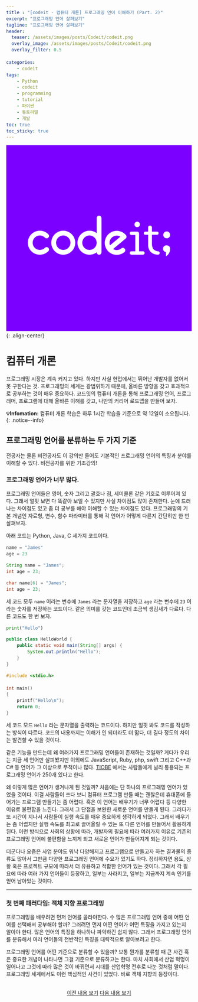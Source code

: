 ```yaml
---
title : "[codeit - 컴퓨터 개론] 프로그래밍 언어 이해하기 (Part. 2)"
excerpt: "프로그래밍 언어 살펴보기"
tagline: "프로그래밍 언어 살펴보기"
header:
  teaser: /assets/images/posts/Codeit/codeit.png
  overlay_image: /assets/images/posts/Codeit/codeit.png
  overlay_filter: 0.5
  
categories:
    - codeit
tags:
    - Python
    - codeit
    - programming
    - tutorial
    - 파이썬
    - 튜토리얼
    - 개발
toc: true
toc_sticky: true
---
```


![codeit](/assets/images/posts/Codeit/codeit.png){: .align-center}

# 컴퓨터 개론

프로그래밍 시장은 계속 커지고 있다. 하지만 사실 현업에서는 뛰어난 개발자를 없어서 못 구한다는 것. 프로그래밍의 세계는 광범위하기 때문에, 올바른 방향을 갖고 효과적으로 공부하는 것이 매우 중요하다. 코드잇의 컴퓨터 개론을 통해 프로그래밍 언어, 프로그래머, 프로그램에 대해 올바른 이해를 갖고, 나만의 커리어 로드맵을 만들어 보자.

**💡Infomation:**
컴퓨터 개론 학습은 하루 1시간 학습을 기준으로 약 12일이 소요됩니다.
{: .notice--info}

## 프로그래밍 언어를 분류하는 두 가지 기준

전공자는 물론 비전공자도 이 강의만 들어도 기본적인 프로그래밍 언어의 특징과 분야를 이해할 수 있다. 비전공자를 위한 기초강의!

### 프로그래밍 언어가 너무 많다.

프로그래밍 언어들은 영어, 숫자 그리고 괄호나 점, 세미콜론 같은 기호로 이루어져 있다. 그래서 얼핏 보면 다 똑같아 보일 수 있지만 사실 차이점도 많이 존재한다. 눈에 드러나는 차이점도 있고 좀 더 공부를 해야 이해할 수 있는 차이점도 있다. 프로그래밍의 기본 개념인 자료형, 변수, 함수 파라미터를 통해 각 언어가 어떻게 다른지 간단히만 한 번 살펴보자.

아래 코드는 Python, Java, C 세가지 코드이다.

```python
name = "James"
age = 23
```

```java
String name = "James";
int age = 23;
```

```c
char name[6] = "James";
int age = 23;
```

세 코드 모두 `name` 이라는 변수에 `James` 라는 문자열을 저장하고 `age` 라는 변수에 `23` 이라는 숫자를 저장하는 코드이다. 같은 의미를 갖는 코드인데 조금씩 생김새가 다르다. 다른 코드도 한 번 보자.

```python
print("Hello")
```

```java
public class HelloWorld {
    public static void main(String[] args) {
        System.out.println("Hello");
    }
}
```

```c
#include <stdio.h>

int main()
{
    printf("Hello\n");
    return 0;
}
```

세 코드 모드 `Hello` 라는 문자열을 출력하는 코드이다. 하지만 얼핏 봐도 코드를 작성하는 방식이 다르다. 코드의 내용까지는 이해가 인 되더라도 더 딻다, 더 길다 정도의 차이는 발견할 수 있을 것이다.

같은 기능을 만드는데 왜 여러가지 프로그래밍 언어들이 존재하는 것일까? 게다가 우리는 지금 세 언어만 살펴봤지만 이외에도 JavaScript, Ruby, php, swift 그리고 C++과 C# 등 언어가 그 이상으로 무척이나 많다. [TIOBE](https://www.tiobe.com/tiobe-index/) 에서는 사람들에게 널리 통용되는 프로그래밍 언어가 250개 있다고 한다.

왜 이렇게 많은 언어가 생겨나게 된 것일까? 처음에는 단 하나의 프로그래밍 언어가 있었을 것이다. 이걸 사람들이 쓰다 보니 컴퓨터 프로그램 만들 때는 괜찮은데 휴대폰에 들어가는 프로그램 만들기는 좀 어렵다. 혹은 이 언어는 배우기가 너무 어렵다 등 다양한 이유로 불편함을 느낀다. 그래서 그 단점을 보완한 새로운 언어를 만들게 된다. 그러다가 또 시간이 지나서 사람들이 실행 속도를 매우 중요하게 생각하게 되었다. 그래서 배우기는 좀 어렵지만 실행 속도를 최고로 끌어올릴 수 있는 또 다른 언어를 만들어서 활용하게 된다. 이런 방식으로 사회의 상황에 따라, 개발자의 필요에 따라 여러가지 이유로 기존의 프로그래밍 언어에 불편함을 느끼게 되고 새로운 언어가 만들어지게 되는 것이다.

더군다나 요즘은 사업 분야도 워낙 다양해지고 프로그램으로 만들고자 하는 결과물의 종류도 많아서 그만큼 다양한 프로그래밍 언어에 수요가 있기도 하다. 정리하자면 용도, 상황 혹은 프로젝트 규모에 따라서 더 유용하고 적합한 언어가 있는 것이다. 그래서 각 필요에 따라 여러 가지 언어들이 등장하고, 일부는 사라지고, 일부는 지금까지 계속 인기를 얻어 남아있는 것이다.

---

### 첫 번째 패러다임: 객체 지향 프로그래밍

프로그래밍을 배우려면 먼저 언어를 골라야한다. 수 많은 프로그래밍 언어 중에 어떤 언어를 선택해서 공부해야 할까? 그러려면 먼저 어떤 언어가 어떤 특징을 가지고 있는지 알아야 한다. 많은 언어의 특징을 하나하나 파악하긴 쉽지 않다. 그래서 프로그래밍 언어를 분류해서 여러 언어들의 전반적인 특징을 대략적으로 알아보려고 한다.

프로그래밍 언어를 어떤 기준으로 분류할 수 있을까? 보통 뭔가를 분류할 때 큰 사건 혹은 중요한 개념이 나타나면 그걸 기준으로 분류하고는 한다. 마치 사회에서 산업 혁명이 일어나고 그것에 따라 많은 것이 바뀌면서 시대를 산업혁명 전후로 나눈 것처럼 말이다. 프로그래밍 세계에서도 이런 핵심적인 사건이 있었다. 바로 객체 지향의 등장이다. 

<br/>
<center>
<a href="https://sanghyuk.dev/codeit/2/" class="btn btn--info">이전 내용 보기</a>
<a href="https://sanghyuk.dev/codeit/4/" class="btn btn--info">다음 내용 보기</a>
</center>
